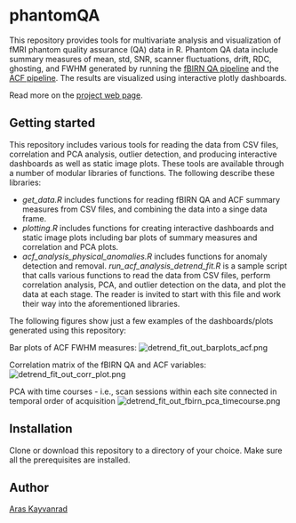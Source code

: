 # phantomQA
This repository provides tools for multivariate analysis and visualization of fMRI phantom quality assurance (QA) data in R. Phantom QA data include summary measures of mean, std, SNR, scanner fluctuations, drift, RDC, ghosting, and FWHM generated by running the [fBIRN QA pipeline](https://www.nitrc.org/projects/bxh_xcede_tools/) and the [ACF pipeline](https://github.com/kayvanrad/acf). The results are visualized using interactive plotly dashboards.

Read more on the [project web page](https://kayvanrad.github.io/phantomQA/).

## Getting started
This repository includes various tools for reading the data from CSV files, correlation and PCA analysis, outlier detection, and producing interactive dashboards as well as static image plots. These tools are available through a number of modular libraries of functions. The following describe these libraries:
- *get_data.R* includes functions for reading fBIRN QA and ACF summary measures from CSV files, and combining the data into a singe data frame.
- *plotting.R* includes functions for creating interactive dashboards and static image plots including bar plots of summary measures and correlation and PCA plots.
- *acf_analysis_physical_anomalies.R* includes functions for anomaly detection and removal.
*run_acf_analysis_detrend_fit.R* is a sample script that calls various functions to read the data from CSV files, perform correlation analysis, PCA, and outlier detection on the data, and plot the data at each stage. The reader is invited to start with this file and work their way into the aforementioned libraries.

The following figures show just a few examples of the dashboards/plots generated using this repository:

Bar plots of ACF FWHM measures:
![detrend_fit_out_barplots_acf.png](https://github.com/kayvanrad/phantomQA/blob/master/images/detrend_fit_out_barplots_acf.png)

Correlation matrix of the fBIRN QA and ACF variables:
![detrend_fit_out_corr_plot.png](https://github.com/kayvanrad/phantomQA/blob/master/images/detrend_fit_out_corr_plot.png)

PCA with time courses - i.e., scan sessions within each site connected in temporal order of acquisition
![detrend_fit_out_fbirn_pca_timecourse.png](https://github.com/kayvanrad/phantomQA/blob/master/images/detrend_fit_out_fbirn_pca_timecourse.png)

## Installation
Clone or download this repository to a directory of your choice. Make sure all the prerequisites are installed.

## Author
[Aras Kayvanrad](https://www.linkedin.com/in/kayvanrad/)
